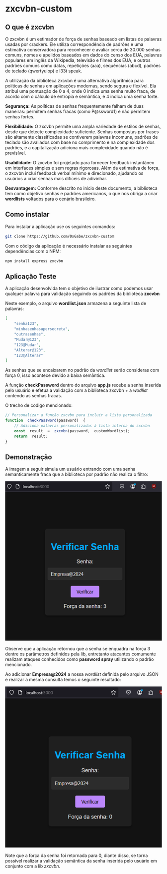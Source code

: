 
#  zxcvbn-custom

##  O que é zxcvbn

O zxcvbn é um estimador de força de senhas baseado em listas de palavras usadas por crackers. Ele utiliza correspondência de padrões e uma estimativa conservadora para reconhecer e avaliar cerca de 30.000 senhas comuns, nomes e apelidos baseados em dados do censo dos EUA, palavras populares em inglês da Wikipedia, televisão e filmes dos EUA, e outros padrões comuns como datas, repetições (aaa), sequências (abcd), padrões de teclado (qwertyuiop) e l33t speak.

A utilização da biblioteca zxcvbn é uma alternativa algorítmica para políticas de senhas em aplicações modernas, sendo segura e flexível. Ela atribui uma pontuação de 0 a 4, onde 0 indica uma senha muito fraca, de acordo com o cálculo de entropia e semântica, e 4 indica uma senha forte.

**Segurança:** As políticas de senhas frequentemente falham de duas maneiras: permitem senhas fracas (como P@ssword1) e não permitem senhas fortes.

**Flexibilidade:** O zxcvbn permite uma ampla variedade de estilos de senhas, desde que detecte complexidade suficiente. Senhas compostas por frases são altamente classificadas se contiverem palavras incomuns, padrões de teclado são avaliados com base no comprimento e na complexidade dos padrões, e a capitalização adiciona mais complexidade quando não é previsível.

**Usabilidade:** O zxcvbn foi projetado para fornecer feedback instantâneo em interfaces simples e sem regras rigorosas. Além da estimativa de força, o zxcvbn inclui feedback verbal mínimo e direcionado, ajudando os usuários a criar senhas mais difíceis de adivinhar.

**Desvantagem:** Conforme descrito no inicio deste documento, a biblioteca tem como objetivo senhas e padrões americanos, o que nos obriga a criar **wordlists** voltados para o cenário brasileiro.

## Como instalar

Para instalar a aplicação use os seguintes comandos:

```bash
git clone https://github.com/0xGabe/zxcvbn-custom
```

Com o código da aplicação é necessário instalar as seguintes dependências com o NPM:

```bash
npm install express zxcvbn
```

##  Aplicação Teste

A aplicação desenvolvida tem o objetivo de ilustrar como podemos usar qualquer palavra para validação seguindo os padrões da biblioteca **zxcvbn**

Neste exemplo, o arquivo **wordlist.json** armazena a seguinte lista de palavras:

```json
[
	"senha123",
	"minhasenhasupersecreta",
	"outrasenhas",
	"Mudar@123",
	"123@Mudar",
	"Alterar@123",
	"123@Alterar"
]
```
As senhas que se encaixarem no padrão da *wordlist* serão consideras com força 0, isso acontece devido a baixa semântica.

A função **checkPassword** dentro do arquivo  **app.js** recebe a senha inserida pelo usuário e efetua a validação com a biblioteca zxcvbn + a *wodlist* contendo as senhas fracas.

O trecho de codigo mencionado:

```js
// Personalizar a função zxcvbn para incluir a lista personalizada
function  checkPassword(password)  {
	// Adiciona palavras personalizadas à lista interna do zxcvbn
	const  result  =  zxcvbn(password,  customWordlist);
	return  result;
}
```

## Demonstração

A imagem a seguir simula um usuário entrando com uma senha semanticamente fraca que a biblioteca por padrão não realiza o filtro:

![](/img/semantica-fraca.png)

Observe que a aplicação retornou que a senha se enquadra na força 3 dentre os parâmetros definidos pela lib, entretanto atacantes comumente realizam ataques conhecidos como **password spray** utilizando o padrão mencionado.

Ao adicionar **Empresa@2024** a nossa *wordlist* definida pelo arquivo JSON e realizar a mesma consulta temos o seguinte resultado:

![](/img/validacao-semantica.png)

Note que a força da senha foi retornada para 0, diante disso, se torna possível realizar a validação semântica da senha inserida pelo usuário em conjunto com a lib *zxcvbn*.